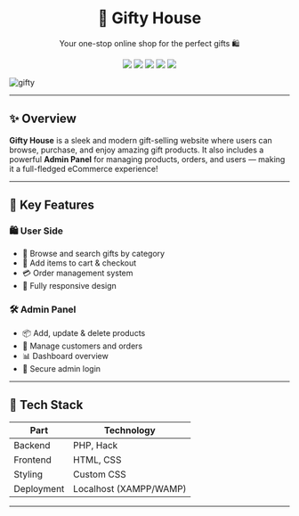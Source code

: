 <h1 align="center">🎁 Gifty House</h1>
<p align="center">Your one-stop online shop for the perfect gifts 🛍️</p>

<p align="center">
  <img src="https://img.shields.io/badge/Language-PHP-blue?style=flat-square" />
  <img src="https://img.shields.io/badge/HTML-%3C%2F%3E-orange?style=flat-square" />
  <img src="https://img.shields.io/badge/CSS-%23-blueviolet?style=flat-square" />
  <img src="https://img.shields.io/badge/JavaScript-ES6-yellow?style=flat-square" />
  <img src="https://img.shields.io/badge/Bootstrap-Framework-purple?style=flat-square" />
</p>




![gifty](https://github.com/user-attachments/assets/6301c217-c94c-4249-88ad-095e44bd5190)

---

## ✨ Overview

**Gifty House** is a sleek and modern gift-selling website where users can browse, purchase, and enjoy amazing gift products. It also includes a powerful **Admin Panel** for managing products, orders, and users — making it a full-fledged eCommerce experience!

---

## 🌟 Key Features

### 🛍️ User Side
- 🎁 Browse and search gifts by category
- 🧺 Add items to cart & checkout
- 💳 Order management system
- 📱 Fully responsive design

### 🛠️ Admin Panel
- 📦 Add, update & delete products
- 👥 Manage customers and orders
- 📊 Dashboard overview
- 🔐 Secure admin login

---

## 🧰 Tech Stack

| Part        | Technology             |
|-------------|------------------------|
| Backend     | PHP, Hack              |
| Frontend    | HTML, CSS              |
| Styling     | Custom CSS             |
| Deployment  | Localhost (XAMPP/WAMP) |

---





